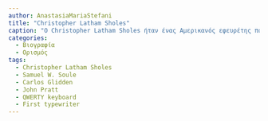 ```yaml
---
author: AnastasiaMariaStefani
title: "Christopher Latham Sholes"
caption: "Ο Christopher Latham Sholes ήταν ένας Αμερικανός εφευρέτης που εφευρέθηκε το πληκτρολόγιο QWERTY, και, μαζί με τον Samuel W. Soule, τον Carlos Glidden και τον John Pratt, υποστηρίχθηκε ότι ήταν ένας από τους εφευρέτες της πρώτης γραφομηχανής στις Ηνωμένες Πολιτείες."
categories:
  - Βιογραφία 
  - Ορισμός 
tags:
  - Christopher Latham Sholes
  - Samuel W. Soule
  - Carlos Glidden
  - John Pratt
  - QWERTY keyboard
  - First typewriter
---
```

